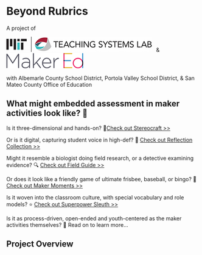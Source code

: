 # **Beyond Rubrics**

A project of

![Image](/assets/images/logo-TSL.jpg) &nbsp; & &nbsp; ![Image](/assets/images/logo-makered.png)

with Albemarle County School District, Portola Valley School District, & San Mateo County Office of Education

## What might embedded assessment in maker activities look like? :eyes:

Is it three-dimensional and hands-on? :wrench:[Check out Stereocraft >>](/stereocraft/www.md)

Or is it digital, capturing student voice in high-def? :movie_camera: [Check out Reflection Collection >>](/reflection-collection/www.md)

Might it resemble a biologist doing field research, or a detective examining evidence? :mag: [Check out Field Guide >>](/field-guide/www.md)

Or does it look like a friendly game of ultimate frisbee, baseball, or bingo? :game_die: [Check out Maker Moments >>](/maker-moments/www.md)

Is it woven into the classroom culture, with special vocabulary and role models? :star: [Check out Superpower Sleuth >>](/superpower-sleuth/www.md)

Is it as process-driven, open-ended and youth-centered as the maker activities themselves? :dart: Read on to learn more...

## **Project Overview**
